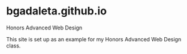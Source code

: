# bgadaleta.github.io
Honors Advanced Web Design

This site is set up as an example for my Honors Advanced Web Design class.
